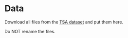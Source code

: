 # Data

Download all files from the [TSA dataset](https://www.dhs.gov/tsa-claims-data) and put them here.

Do NOT rename the files.